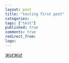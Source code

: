 ```yaml
---
layout: post
title: "testing first post"
categories:
tags: ["test"]
published: true
comments: true
redirect_from:
logo: 
---
```


測試測試